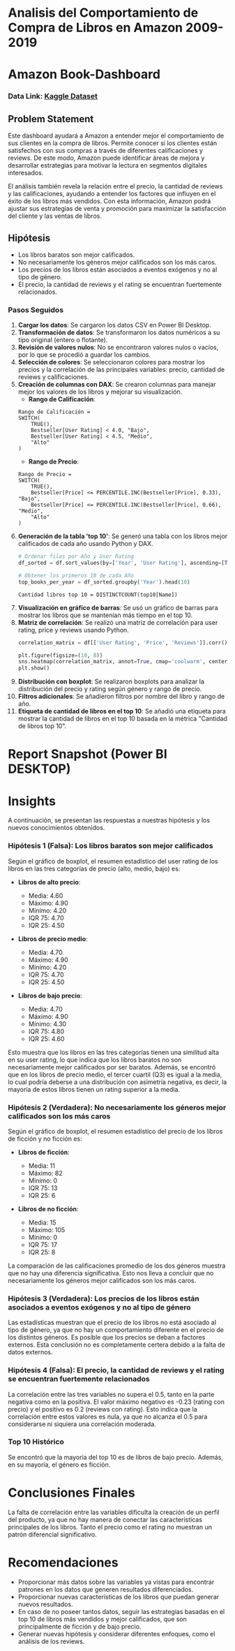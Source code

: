 # Analisis del Comportamiento de Compra de Libros en Amazon 2009-2019
# Amazon Book-Dashboard

### Data Link: [Kaggle Dataset](https://www.kaggle.com/datasets/sootersaalu/amazon-top-50-bestselling-books-2009-2019)

## Problem Statement

Este dashboard ayudará a Amazon a entender mejor el comportamiento de sus clientes en la compra de libros. Permite conocer si los clientes están satisfechos con sus compras a través de diferentes calificaciones y reviews. De este modo, Amazon puede identificar áreas de mejora y desarrollar estrategias para motivar la lectura en segmentos digitales interesados.

El análisis también revela la relación entre el precio, la cantidad de reviews y las calificaciones, ayudando a entender los factores que influyen en el éxito de los libros más vendidos. Con esta información, Amazon podrá ajustar sus estrategias de venta y promoción para maximizar la satisfacción del cliente y las ventas de libros.

## Hipótesis
- Los libros baratos son mejor calificados.
- No necesariamente los géneros mejor calificados son los más caros.
- Los precios de los libros están asociados a eventos exógenos y no al tipo de género.
- El precio, la cantidad de reviews y el rating se encuentran fuertemente relacionados.

### Pasos Seguidos

1. **Cargar los datos**: Se cargaron los datos CSV en Power BI Desktop.
2. **Transformación de datos**: Se transformaron los datos numéricos a su tipo original (entero o flotante).
3. **Revisión de valores nulos**: No se encontraron valores nulos o vacíos, por lo que se procedió a guardar los cambios.
4. **Selección de colores**: Se seleccionaron colores para mostrar los precios y la correlación de las principales variables: precio, cantidad de reviews y calificaciones.
5. **Creación de columnas con DAX**: Se crearon columnas para manejar mejor los valores de los libros y mejorar su visualización.
    - **Rango de Calificación**:
    ```DAX
    Rango de Calificación = 
    SWITCH(
        TRUE(),
        Bestseller[User Rating] < 4.0, "Bajo",
        Bestseller[User Rating] < 4.5, "Medio",
        "Alto"
    )
    ```
    - **Rango de Precio**:
    ```DAX
    Rango de Precio = 
    SWITCH(
        TRUE(),
        Bestseller[Price] <= PERCENTILE.INC(Bestseller[Price], 0.33), "Bajo",
        Bestseller[Price] <= PERCENTILE.INC(Bestseller[Price], 0.66), "Medio",
        "Alto"
    )
    ```
6. **Generación de la tabla 'top 10'**: Se generó una tabla con los libros mejor calificados de cada año usando Python y DAX.
    ```python
    # Ordenar filas por Año y User Rating
    df_sorted = df.sort_values(by=['Year', 'User Rating'], ascending=[True, False])
    
    # Obtener los primeros 10 de cada Año
    top_books_per_year = df_sorted.groupby('Year').head(10)
    ```
    ```DAX
    Cantidad libros top 10 = DISTINCTCOUNT(top10[Name])
    ```
7. **Visualización en gráfico de barras**: Se usó un gráfico de barras para mostrar los libros que se mantenían más tiempo en el top 10.
8. **Matriz de correlación**: Se realizó una matriz de correlación para user rating, price y reviews usando Python.
    ```python
    correlation_matrix = df[['User Rating', 'Price', 'Reviews']].corr()
    
    plt.figure(figsize=(10, 8))
    sns.heatmap(correlation_matrix, annot=True, cmap='coolwarm', center=0)
    plt.show()
    ```
9. **Distribución con boxplot**: Se realizaron boxplots para analizar la distribución del precio y rating según género y rango de precio.
10. **Filtros adicionales**: Se añadieron filtros por nombre del libro y rango de año.
11. **Etiqueta de cantidad de libros en el top 10**: Se añadió una etiqueta para mostrar la cantidad de libros en el top 10 basada en la métrica "Cantidad de libros top 10".

# Report Snapshot (Power BI DESKTOP)



# Insights

A continuación, se presentan las respuestas a nuestras hipótesis y los nuevos conocimientos obtenidos.

### Hipótesis 1 (Falsa): Los libros baratos son mejor calificados

Según el gráfico de boxplot, el resumen estadístico del user rating de los libros en las tres categorías de precio (alto, medio, bajo) es:

- **Libros de alto precio**:
    - Media: 4.60
    - Máximo: 4.90
    - Mínimo: 4.20
    - IQR 75: 4.70
    - IQR 25: 4.50

- **Libros de precio medio**:
    - Media: 4.70
    - Máximo: 4.90
    - Mínimo: 4.20
    - IQR 75: 4.70
    - IQR 25: 4.50

- **Libros de bajo precio**:
    - Media: 4.70
    - Máximo: 4.90
    - Mínimo: 4.30
    - IQR 75: 4.80
    - IQR 25: 4.60

Esto muestra que los libros en las tres categorías tienen una similitud alta en su user rating, lo que indica que los libros baratos no son necesariamente mejor calificados por ser baratos. Además, se encontró que en los libros de precio medio, el tercer cuartil (Q3) es igual a la media, lo cual podría deberse a una distribución con asimetría negativa, es decir, la mayoría de estos libros tienen un rating superior a la media.

### Hipótesis 2 (Verdadera): No necesariamente los géneros mejor calificados son los más caros

Según el gráfico de boxplot, el resumen estadístico del precio de los libros de ficción y no ficción es:

- **Libros de ficción**:
    - Media: 11
    - Máximo: 82
    - Mínimo: 0
    - IQR 75: 13
    - IQR 25: 6

- **Libros de no ficción**:
    - Media: 15
    - Máximo: 105
    - Mínimo: 0
    - IQR 75: 17
    - IQR 25: 8

La comparación de las calificaciones promedio de los dos géneros muestra que no hay una diferencia significativa. Esto nos lleva a concluir que no necesariamente los géneros mejor calificados son los más caros.

### Hipótesis 3 (Verdadera): Los precios de los libros están asociados a eventos exógenos y no al tipo de género

Las estadísticas muestran que el precio de los libros no está asociado al tipo de género, ya que no hay un comportamiento diferente en el precio de los distintos géneros. Es posible que los precios se deban a factores externos. Esta conclusión no es completamente certera debido a la falta de datos externos.

### Hipótesis 4 (Falsa): El precio, la cantidad de reviews y el rating se encuentran fuertemente relacionados

La correlación entre las tres variables no supera el 0.5, tanto en la parte negativa como en la positiva. El valor máximo negativo es -0.23 (rating con precio) y el positivo es 0.2 (reviews con rating). Esto indica que la correlación entre estos valores es nula, ya que no alcanza el 0.5 para considerarse ni siquiera una correlación moderada.

### Top 10 Histórico

Se encontró que la mayoría del top 10 es de libros de bajo precio. Además, en su mayoría, el género es ficción.

# Conclusiones Finales

La falta de correlación entre las variables dificulta la creación de un perfil del producto, ya que no hay manera de conectar las características principales de los libros. Tanto el precio como el rating no muestran un patrón diferencial significativo.

# Recomendaciones

- Proporcionar más datos sobre las variables ya vistas para encontrar patrones en los datos que generen resultados diferenciados.
- Proporcionar nuevas características de los libros que puedan generar nuevos resultados.
- En caso de no poseer tantos datos, seguir las estrategias basadas en el top 10 de libros más vendidos y mejor calificados, que son principalmente de ficción y de bajo precio.
- Generar nuevas hipótesis y considerar diferentes enfoques, como el análisis de los reviews.
